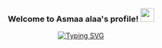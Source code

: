 
<h3 align="center">
  Welcome to Asmaa alaa's profile!
  <img src="https://media.giphy.com/media/hvRJCLFzcasrR4ia7z/giphy.gif" width="28">
</h3>
<!--Typing SVG(https://readme-typing-svg.demolab.com?font=Fira+Code&pause=1000&color=F7155C&random=true&width=435&lines=Full-stack+developer+;always+learning+new+things+)(https://git.io/typing-svg)-->
<p align="center">
<a href="https://git.io/typing-svg"><img src="https://readme-typing-svg.demolab.com?font=Fira+Code&pause=1000&color=F7155C&center=true&width=440&height=45&lines=Full-stack+developer+;always+learning+new+things+" alt="Typing SVG" /></a>
</p>
